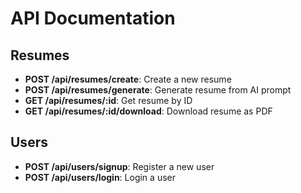 # API Documentation

## Resumes
- **POST /api/resumes/create**: Create a new resume
- **POST /api/resumes/generate**: Generate resume from AI prompt
- **GET /api/resumes/:id**: Get resume by ID
- **GET /api/resumes/:id/download**: Download resume as PDF

## Users
- **POST /api/users/signup**: Register a new user
- **POST /api/users/login**: Login a user